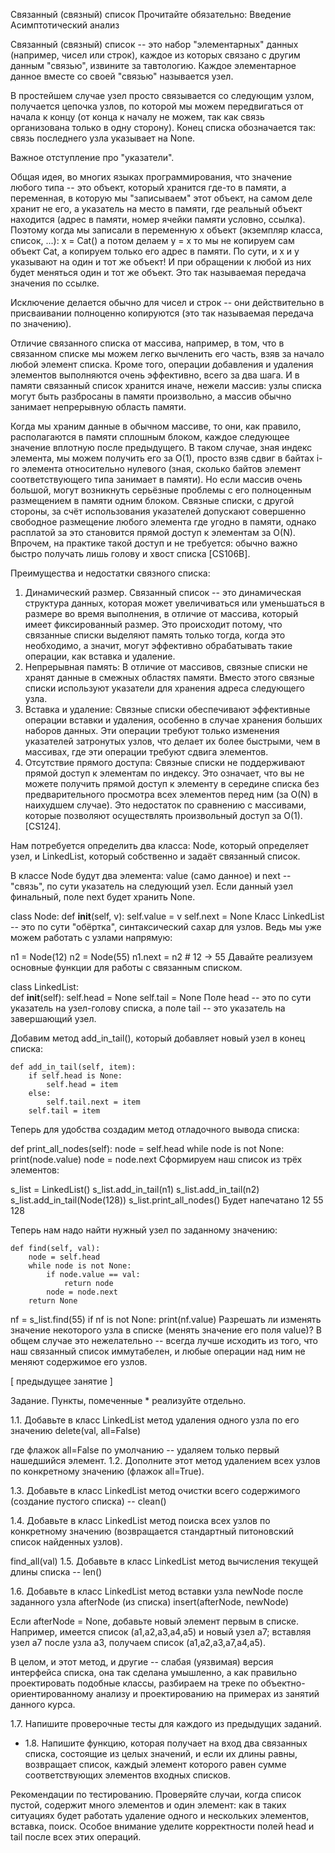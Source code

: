 Связанный (связный) список
Прочитайте обязательно:
Введение
Асимптотический анализ

Связанный (связный) список -- это набор "элементарных" данных (например, чисел или строк), каждое из которых связано с другим данным "связью", извините за тавтологию. Каждое элементарное данное вместе со своей "связью" называется узел.

В простейшем случае узел просто связывается со следующим узлом, получается цепочка узлов, по которой мы можем передвигаться от начала к концу (от конца к началу не можем, так как связь организована только в одну сторону). Конец списка обозначается так: связь последнего узла указывает на None.

Важное отступление про "указатели".

Общая идея, во многих языках программирования, что значение любого типа -- это объект, который хранится где-то в памяти, а переменная, в которую мы "записываем" этот объект, на самом деле хранит не его, а указатель на место в памяти, где реальный объект находится (адрес в памяти, номер ячейки памяти условно, ссылка). Поэтому когда мы записали в переменную x объект (экземпляр класса, список, ...):
x = Cat()
а потом делаем
y = x
то мы не копируем сам объект Cat, а копируем только его адрес в памяти. По сути, и x и y указывают на один и тот же объект! И при обращении к любой из них будет меняться один и тот же объект. Это так называемая передача значения по ссылке.

Исключение делается обычно для чисел и строк -- они действительно в присваивании полноценно копируются (это так называемая передача по значению).

Отличие связанного списка от массива, например, в том, что в связанном списке мы можем легко вычленить его часть, взяв за начало любой элемент списка. Кроме того, операции добавления и удаления элементов выполняются очень эффективно, всего за два шага. И в памяти связанный список хранится иначе, нежели массив: узлы списка могут быть разбросаны в памяти произвольно, а массив обычно занимает непрерывную область памяти.

Когда мы храним данные в обычном массиве, то они, как правило, располагаются в памяти сплошным блоком, каждое следующее значение вплотную после предыдущего. В таком случае, зная индекс элемента, мы можем получить его за O(1), просто взяв сдвиг в байтах i-го элемента относительно нулевого (зная, сколько байтов элемент соответствующего типа занимает в памяти). Но если массив очень большой, могут возникнуть серьёзные проблемы с его полноценным размещением в памяти одним блоком. Связные списки, с другой стороны, за счёт использования указателей допускают совершенно свободное размещение любого элемента где угодно в памяти, однако расплатой за это становится прямой доступ к элементам за O(N). Впрочем, на практике такой доступ и не требуется: обычно важно быстро получать лишь голову и хвост списка [CS106B].

Преимущества и недостатки связного списка:
1. Динамический размер. Связанный список -- это динамическая структура данных, которая может увеличиваться или уменьшаться в размере во время выполнения, в отличие от массива, который имеет фиксированный размер. Это происходит потому, что связанные списки выделяют память только тогда, когда это необходимо, а значит, могут эффективно обрабатывать такие операции, как вставка и удаление.
2. Непрерывная память: В отличие от массивов, связные списки не хранят данные в смежных областях памяти. Вместо этого связные списки используют указатели для хранения адреса следующего узла.
3. Вставка и удаление: Связные списки обеспечивают эффективные операции вставки и удаления, особенно в случае хранения больших наборов данных. Эти операции требуют только изменения указателей затронутых узлов, что делает их более быстрыми, чем в массивах, где эти операции требуют сдвига элементов.
4. Отсутствие прямого доступа: Связные списки не поддерживают прямой доступ к элементам по индексу. Это означает, что вы не можете получить прямой доступ к элементу в середине списка без предварительного просмотра всех элементов перед ним (за O(N) в наихудшем случае). Это недостаток по сравнению с массивами, которые позволяют осуществлять произвольный доступ за O(1).
[CS124].

Нам потребуется определить два класса: Node, который определяет узел, и LinkedList, который собственно и задаёт связанный список.

В классе Node будут два элемента: value (само данное) и next -- "связь", по сути указатель на следующий узел. Если данный узел финальный, поле next будет хранить None.

class Node:
    def __init__(self, v):
        self.value = v
        self.next = None
Класс LinkedList -- это по сути "обёртка", синтаксический сахар для узлов. Ведь мы уже можем работать с узлами напрямую:

n1 = Node(12)
n2 = Node(55)
n1.next = n2 # 12 -> 55
Давайте реализуем основные функции для работы с связанным списком.

class LinkedList:  
    def __init__(self):
        self.head = None
        self.tail = None
Поле head -- это по сути указатель на узел-голову списка, а поле tail -- это указатель на завершающий узел.

Добавим метод add_in_tail(), который добавляет новый узел в конец списка:

    def add_in_tail(self, item):
        if self.head is None:
            self.head = item
        else:
            self.tail.next = item
        self.tail = item
Теперь для удобства создадим метод отладочного вывода списка:

def print_all_nodes(self):
        node = self.head
        while node is not None:
            print(node.value)
            node = node.next
Сформируем наш список из трёх элементов:

s_list = LinkedList()
s_list.add_in_tail(n1)
s_list.add_in_tail(n2)
s_list.add_in_tail(Node(128))
s_list.print_all_nodes()
Будет напечатано 12 55 128

Теперь нам надо найти нужный узел по заданному значению:

    def find(self, val):
        node = self.head
        while node is not None:
            if node.value == val:
                return node
            node = node.next
        return None
nf = s_list.find(55)
if nf is not None:
    print(nf.value)
Разрешать ли изменять значение некоторого узла в списке (менять значение его поля value)? В общем случае это нежелательно -- всегда лучше исходить из того, что наш связанный список иммутабелен, и любые операции над ним не меняют содержимое его узлов.

[ предыдущее занятие ]

Задание.
Пункты, помеченные * реализуйте отдельно.


1.1. Добавьте в класс LinkedList метод удаления одного узла по его значению
delete(val, all=False)

где флажок all=False по умолчанию -- удаляем только первый нашедшийся элемент.
1.2. Дополните этот метод удалением всех узлов по конкретному значению (флажок all=True).

1.3. Добавьте в класс LinkedList метод очистки всего содержимого (создание пустого списка) -- clean()

1.4. Добавьте в класс LinkedList метод поиска всех узлов по конкретному значению (возвращается стандартный питоновский список найденных узлов).

find_all(val)
1.5. Добавьте в класс LinkedList метод вычисления текущей длины списка -- len()

1.6. Добавьте в класс LinkedList метод вставки узла newNode после заданного узла afterNode (из списка)
insert(afterNode, newNode)

Если afterNode = None, добавьте новый элемент первым в списке.
Например, имеется список (a1,a2,a3,a4,a5) и новый узел a7;
вставляя узел a7 после узла a3, получаем список (a1,a2,a3,a7,a4,a5).

В целом, и этот метод, и другие -- слабая (уязвимая) версия интерфейса списка, она так сделана умышленно, а как правильно проектировать подобные классы, разбираем на треке по объектно-ориентированному анализу и проектированию на примерах из занятий данного курса.

1.7. Напишите проверочные тесты для каждого из предыдущих заданий.

* 1.8. Напишите функцию, которая получает на вход два связанных списка, состоящие из целых значений, и если их длины равны, возвращает список, каждый элемент которого равен сумме соответствующих элементов входных списков.

Рекомендации по тестированию.
Проверяйте случаи, когда список пустой, содержит много элементов и один элемент: как в таких ситуациях будет работать удаление одного и нескольких элементов, вставка, поиск. Особое внимание уделите корректности полей head и tail после всех этих операций.